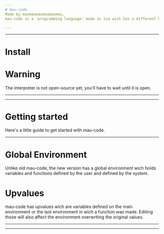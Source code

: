 ```yaml
---
# mau-code
Made by maumaumaumaumaumau,
mau-code is a 'programming language' made in lua wich has a different but similar syntax to lua & javascript.

---
```



---
# Install

# Warning
The interpreter is not open-source yet, you'll have to wait until it is open.


---




---

# Getting started

Here's a little guide to get started with mau-code.

---

# Global Environment

Unlike old mau-code, the new version has a global environment wich holds variables and functions defined by the user and defined by the system.

# Upvalues

mau-code has upvalues wich are variables defined on the main environment or the last environment in wich a function was made. Editing those will also affect the environment overwriting the original values.

---


---
